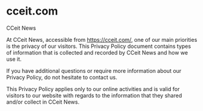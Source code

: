 # cceit.com
CCeit News

At CCeit News, accessible from https://cceit.com/, one of our main priorities is the privacy of our visitors. This Privacy Policy document contains types of information that is collected and recorded by CCeit News and how we use it.

If you have additional questions or require more information about our Privacy Policy, do not hesitate to contact us.

This Privacy Policy applies only to our online activities and is valid for visitors to our website with regards to the information that they shared and/or collect in CCeit News.

